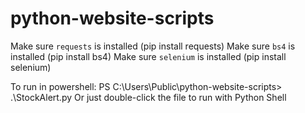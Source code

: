 # python-website-scripts

Make sure `requests` is installed (pip install requests)
Make sure `bs4` is installed (pip install bs4)
Make sure `selenium` is installed (pip install selenium)

To run in powershell: PS C:\Users\Public\python-website-scripts> .\StockAlert.py
Or just double-click the file to run with Python Shell
